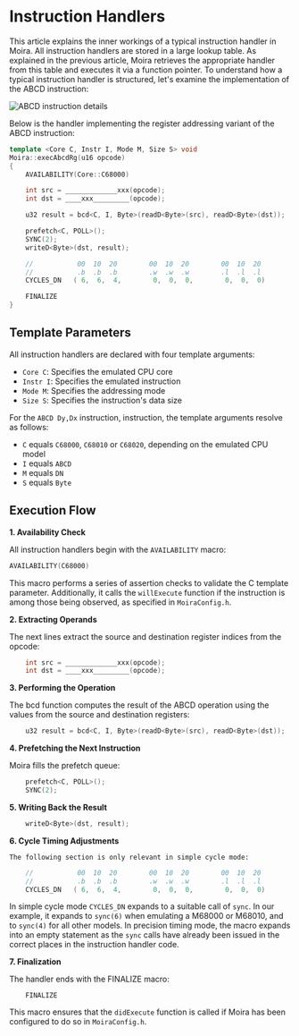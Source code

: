 # Instruction Handlers

This article explains the inner workings of a typical instruction handler in Moira. All instruction handlers are stored in a large lookup table. As explained in the previous article, Moira retrieves the appropriate handler from this table and executes it via a function pointer.
To understand how a typical instruction handler is structured, let's examine the implementation of the ABCD instruction:

![ABCD instruction details](../images/abcd.png)

Below is the handler implementing the register addressing variant of the ABCD instruction:

```c++
template <Core C, Instr I, Mode M, Size S> void
Moira::execAbcdRg(u16 opcode)
{
    AVAILABILITY(Core::C68000)

    int src = _____________xxx(opcode);
    int dst = ____xxx_________(opcode);

    u32 result = bcd<C, I, Byte>(readD<Byte>(src), readD<Byte>(dst));

    prefetch<C, POLL>();
    SYNC(2);
    writeD<Byte>(dst, result);

    //           00  10  20        00  10  20        00  10  20
    //           .b  .b  .b        .w  .w  .w        .l  .l  .l
    CYCLES_DN   ( 6,  6,  4,        0,  0,  0,        0,  0,  0)

    FINALIZE
}
```

## Template Parameters 

All instruction handlers are declared with four template arguments:
- `Core C`: Specifies the emulated CPU core
- `Instr I`: Specifies the emulated instruction
- `Mode M`: Specifies the addressing mode
- `Size S`: Specifies the instruction's data size

For the `ABCD Dy,Dx` instruction, instruction, the template arguments resolve as follows:
- `C` equals `C68000`, `C68010` or `C68020`, depending on the emulated CPU model
- `I` equals `ABCD`
- `M` equals `DN`
- `S` equals `Byte`

## Execution Flow

**1. Availability Check**

   All instruction handlers begin with the `AVAILABILITY` macro:
   ```c++
   AVAILABILITY(C68000)
   ```
   This macro performs a series of assertion checks to validate the C template parameter. Additionally, it calls the `willExecute` function if the instruction is among those being observed, as specified in `MoiraConfig.h`.

**2. Extracting Operands**

The next lines extract the source and destination register indices from the opcode:
```c++
    int src = _____________xxx(opcode);
    int dst = ____xxx_________(opcode);
```

**3. Performing the Operation**

The bcd function computes the result of the ABCD operation using the values from the source and destination registers:

```c++
    u32 result = bcd<C, I, Byte>(readD<Byte>(src), readD<Byte>(dst));
```

**4. Prefetching the Next Instruction**

Moira fills the prefetch queue:

```c++
    prefetch<C, POLL>();
    SYNC(2);
```

**5. Writing Back the Result**

```c++
    writeD<Byte>(dst, result);
```

**6. Cycle Timing Adjustments**

    The following section is only relevant in simple cycle mode:
```c++
    //           00  10  20        00  10  20        00  10  20
    //           .b  .b  .b        .w  .w  .w        .l  .l  .l
    CYCLES_DN   ( 6,  6,  4,        0,  0,  0,        0,  0,  0)
```
In simple cycle mode `CYCLES_DN` expands to a suitable call of `sync`. In our example, it expands to `sync(6)` when emulating a M68000 or M68010, and to `sync(4)` for all other models. In precision timing mode, the macro expands into an empty statement as the `sync` calls have already been issued in the correct places in the instruction handler code.

**7. Finalization**

The handler ends with the FINALIZE macro:

```
    FINALIZE
```
This macro ensures that the `didExecute` function is called if Moira has been configured to do so in `MoiraConfig.h`.
 
